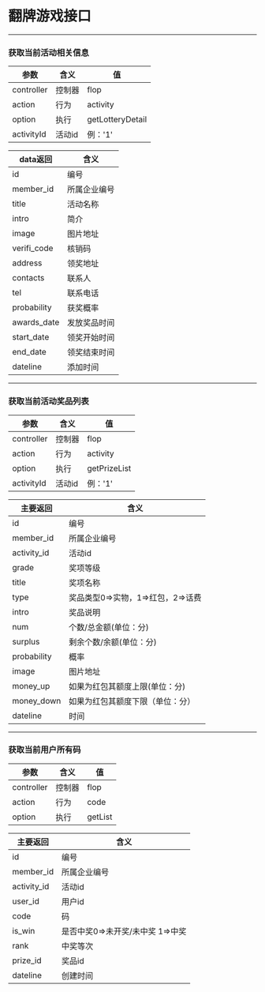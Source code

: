 # 翻牌游戏接口
---

### 获取当前活动相关信息
参数 | 含义 | 值
---|---|---
controller | 控制器 | flop
action | 行为 | activity
option | 执行 | getLotteryDetail
activityId | 活动id | 例：'1' 

data返回 | 含义
---|---
id | 编号
member_id | 所属企业编号
title | 活动名称
intro | 简介
image | 图片地址
verifi_code | 核销码
address | 领奖地址
contacts | 联系人
tel | 联系电话
probability | 获奖概率
awards_date | 发放奖品时间
start_date | 领奖开始时间
end_date | 领奖结束时间
dateline | 添加时间

---

### 获取当前活动奖品列表
参数 | 含义 | 值
--- | --- | ---
controller | 控制器 | flop
action | 行为 | activity
option | 执行 | getPrizeList
activityId | 活动id | 例：'1'

主要返回 | 含义
--- | ---
id | 编号
member_id | 所属企业编号
activity_id | 活动id
grade | 奖项等级
title | 奖项名称
type | 奖品类型0=>实物，1=>红包，2=>话费
intro | 奖品说明
num | 个数/总金额(单位：分)
surplus | 剩余个数/余额(单位：分)
probability | 概率
image | 图片地址
money_up | 如果为红包其额度上限(单位：分)
money_down | 如果为红包其额度下限（单位：分）
dateline | 时间

---

### 获取当前用户所有码
参数 | 含义 | 值
--- | --- | ---
controller | 控制器 | flop
action | 行为 | code
option | 执行 | getList

主要返回 | 含义
--- | ---
id | 编号
member_id | 所属企业编号
activity_id | 活动id
user_id | 用户id
code | 码
is_win | 是否中奖0=>未开奖/未中奖 1=>中奖
rank | 中奖等次
prize_id | 奖品id
dateline | 创建时间
